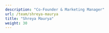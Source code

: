 ```yaml
---
description: "Co-Founder & Marketing Manager"
url: /team/shreya-maurya
title: "Shreya Maurya"
weight: 30
---
```

